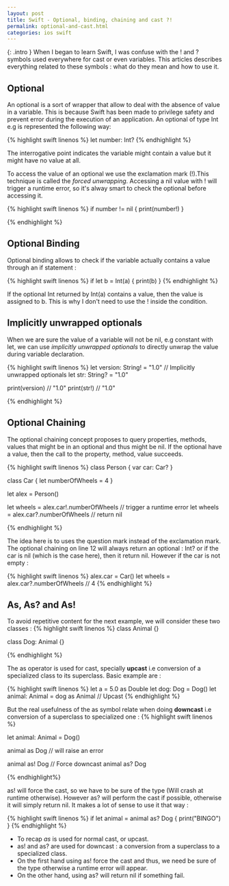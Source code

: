 ```yaml
---
layout: post
title: Swift - Optional, binding, chaining and cast ?!
permalink: optional-and-cast.html
categories: ios swift
---
```


{: .intro }
When I began to learn Swift, I was confuse with the ! and ? symbols used everywhere for cast or even variables. This articles describes everything related to these symbols : what do they mean and how to use it.

## Optional
An optional is a sort of wrapper that allow to deal with the absence of value in a variable. This is because Swift has been made to privilege safety and prevent error during the execution of an application. An optional of type Int e.g is represented the following way: 

{% highlight swift linenos %}
let number: Int?
{% endhighlight %}

The interrogative point indicates the variable might contain a value but it might have no value at all.

To access the value of an optional we use the exclamation mark (!).This technique is called the *forced unwrapping*.  Accessing a nil value with ! will trigger a runtime error, so it's alway smart to check the optional before accessing it. 

{% highlight swift linenos %}
if number != nil {
	print(number!)
}

{% endhighlight %}


## Optional Binding

Optional binding allows to check if the variable actually contains a value through an if statement :

{% highlight swift linenos %}
if let b = Int(a) {
	print(b)
}
{% endhighlight %}

If the optional Int returned by Int(a) contains a value, then the value is assigned to b. This is why I don't need to use the ! inside the condition.


## Implicitly unwrapped optionals
When we are sure the value of a variable will not be nil, e.g constant with let, we can use *implicitly unwrapped optionals* to directly unwrap the value during variable declaration.

{% highlight swift linenos %}
let version: String! = "1.0" // Implicitly unwrapped optionals
let str: String? = "1.0"

print(version) // "1.0"
print(str!) // "1.0"

{% endhighlight %}

## Optional Chaining
The optional chaining concept proposes to query properties, methods, values that might be in an optional and thus might be nil. If the optional have a value, then the call to the property, method, value succeeds.

<!-- - The optional chaining return nil if variable is nil. -->

{% highlight swift linenos %}
class Person {
	var car: Car?
}

class Car {
	let numberOfWheels = 4
}

let alex = Person()

let wheels = alex.car!.numberOfWheels // trigger a runtime error
let wheels = alex.car?.numberOfWheels // return nil

{% endhighlight %}

The idea here is to uses the question mark instead of the exclamation mark. The optional chaining on line 12 will always return an optional : Int? or if the car is nil (which is the case here), then it return nil. However if the car is not empty :

{% highlight swift linenos %}
alex.car = Car()
let wheels = alex.car?.numberOfWheels // 4
{% endhighlight %}


## As, As? and As!

To avoid repetitive content for the next example, we will consider these two classes :
{% highlight swift linenos %}
class Animal {}

class Dog: Animal {}

{% endhighlight %}

The as operator is used for cast, specially **upcast** i.e conversion of a specialized class to its superclass. Basic example are :

{% highlight swift linenos %}
let a = 5.0 as Double
let dog: Dog = Dog()
let animal: Animal = dog as Animal // Upcast
{% endhighlight %}

But the real usefulness of the as symbol relate when doing **downcast** i.e conversion of a superclass to specialized one :
{% highlight swift linenos %}

let animal: Animal = Dog()

animal as Dog // will raise an error

animal as! Dog // Force downcast
animal as? Dog

{% endhighlight%}

as! will force the cast, so we have to be sure of the type (Will crash at runtime otherwise). However as? will perform the cast if possible, otherwise it will simply return nil. It makes a lot of sense to use it that way :

{% highlight swift linenos %}
if let animal = animal as? Dog {
	print("BINGO")
}
{% endhighlight %}

- To recap *as* is used for normal cast, or upcast.
- as! and as? are used for downcast : a conversion from a superclass to a specialized class.
- On the first hand using as! force the cast and thus, we need be sure of the type otherwise a runtime error will appear.
- On the other hand, using as? will return nil if something fail.


